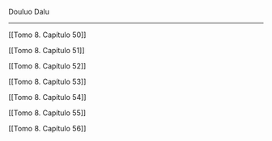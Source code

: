 
Douluo Dalu

---

[[Tomo 8. Capítulo 50]]

[[Tomo 8. Capítulo 51]]

[[Tomo 8. Capítulo 52]]

[[Tomo 8. Capítulo 53]]

[[Tomo 8. Capítulo 54]]

[[Tomo 8. Capítulo 55]]

[[Tomo 8. Capítulo 56]]
